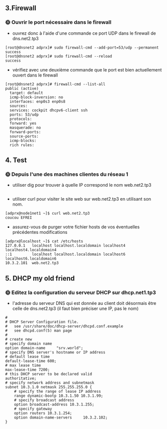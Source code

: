 ## 3.Firewall

### 🌞 Ouvrir le port nécessaire dans le firewall

- ouvrez donc à l'aide d'une commande ce port UDP dans le firewall de dns.net2.tp3
```
[root@dnsnet2 adprx]# sudo firewall-cmd --add-port=53/udp --permanent
success
[root@dnsnet2 adprx]# sudo firewall-cmd --reload
success
```
- vérifiez avec une deuxième commande que le port est bien actuellement ouvert dans le firewall
```
[root@dnsnet2 adprx]# firewall-cmd --list-all
public (active)
  target: default
  icmp-block-inversion: no
  interfaces: enp0s3 enp0s8
  sources:
  services: cockpit dhcpv6-client ssh
  ports: 53/udp
  protocols:
  forward: yes
  masquerade: no
  forward-ports:
  source-ports:
  icmp-blocks:
  rich rules:
```
## 4. Test

### 🌞 Depuis l'une des machines clientes du réseau 1

- utiliser dig pour trouver à quelle IP correspond le nom web.net2.tp3
```

```

- utiliser curl pour visiter le site web sur web.net2.tp3 en utilisant son nom.
```
[adprx@node1net1 ~]$ curl web.net2.tp3
coucou EFREI
```
- assurez-vous de purger votre fichier hosts de vos éventuelles précédentes modifications
```
[adprx@localhost ~]$ cat /etc/hosts
127.0.0.1   localhost localhost.localdomain localhost4 localhost4.localdomain4
::1         localhost localhost.localdomain localhost6 localhost6.localdomain6
10.3.2.101  web.net2.tp3
```

## 5. DHCP my old friend

### 🌞 Editez la configuration du serveur DHCP sur dhcp.net1.tp3

- l'adresse du serveur DNS qui est donnée au client doit désormais être celle de dns.net2.tp3 (il faut bien préciser une IP, pas le nom)
```
#
# DHCP Server Configuration file.
#   see /usr/share/doc/dhcp-server/dhcpd.conf.example
#   see dhcpd.conf(5) man page
#
# create new
# specify domain name
option domain-name     "srv.world";
# specify DNS server's hostname or IP address
# default lease time
default-lease-time 600;
# max lease time
max-lease-time 7200;
# this DHCP server to be declared valid
authoritative;
# specify network address and subnetmask
subnet 10.3.1.0 netmask 255.255.255.0 {
    # specify the range of lease IP address
    range dynamic-bootp 10.3.1.50 10.3.1.99;
    # specify broadcast address
    option broadcast-address 10.3.1.255;
    # specify gateway
    option routers 10.3.1.254;
    option domain-name-servers     10.3.2.102;
}    
```
